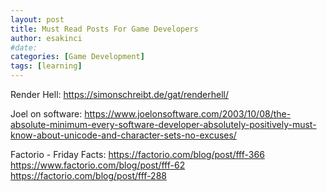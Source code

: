 ```yaml
---
layout: post
title: Must Read Posts For Game Developers
author: esakinci
#date: 
categories: [Game Development]
tags: [learning] 
---
```


Render Hell:
https://simonschreibt.de/gat/renderhell/

Joel on software:
https://www.joelonsoftware.com/2003/10/08/the-absolute-minimum-every-software-developer-absolutely-positively-must-know-about-unicode-and-character-sets-no-excuses/

Factorio - Friday Facts:
https://factorio.com/blog/post/fff-366
https://www.factorio.com/blog/post/fff-62
https://factorio.com/blog/post/fff-288